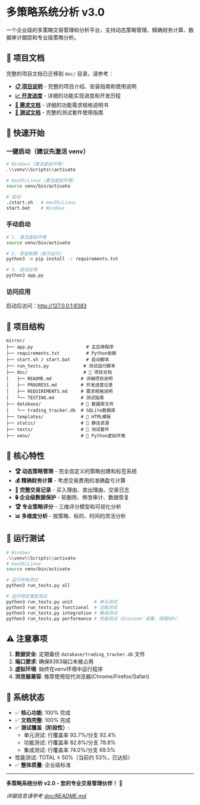 # 多策略系统分析 v3.0

一个企业级的多策略交易管理和分析平台，支持动态策略管理、精确财务计算、数据审计跟踪和专业级策略分析。

## 📖 项目文档

完整的项目文档已迁移到 `doc/` 目录，请参考：

- **[📋 项目说明](doc/README.md)** - 完整的项目介绍、安装指南和使用说明
- **[📈 开发进度](doc/PROGRESS.md)** - 详细的功能实现进度和开发历程
- **[📝 需求文档](doc/REQUIREMENTS.md)** - 详细的功能需求规格说明书
- **[🧪 测试文档](doc/TESTING.md)** - 完整的测试套件使用指南

## 🚀 快速开始

### 一键启动（建议先激活 venv）

```bash
# Windows（激活虚拟环境）
.\\venv\\Scripts\\activate

# macOS/Linux（激活虚拟环境）
source venv/bin/activate

# 启动
./start.sh   # macOS/Linux
start.bat    # Windows
```

### 手动启动

```bash
# 1. 激活虚拟环境
source venv/bin/activate

# 2. 安装依赖（首次运行）
python3 -m pip install -r requirements.txt

# 3. 启动应用
python3 app.py
```

### 访问应用

启动后访问：http://127.0.0.1:8383

## 📁 项目结构

```
mirror/
├── app.py                    # 主应用程序
├── requirements.txt          # Python依赖
├── start.sh / start.bat      # 启动脚本
├── run_tests.py             # 测试运行脚本
├── doc/                     # 📖 项目文档
│   ├── README.md           # 详细项目说明
│   ├── PROGRESS.md         # 开发进度记录
│   ├── REQUIREMENTS.md     # 需求规格说明
│   └── TESTING.md          # 测试指南
├── database/               # 💾 数据库文件
│   └── trading_tracker.db  # SQLite数据库
├── templates/              # 🎨 HTML模板
├── static/                 # 🎯 静态资源
├── tests/                  # 🧪 测试套件
├── venv/                   # 🐍 Python虚拟环境
```

## 🎯 核心特性

- **🏆 动态策略管理** - 完全自定义的策略创建和标签系统
- **💰 精确财务计算** - 考虑交易费用的准确盈亏计算
- **📝 完整交易记录** - 买入理由、卖出理由、交易日志
- **🔒 企业级数据保护** - 软删除、修改审计、数据恢复
- **🏆 专业策略评分** - 三维评分模型和可视化分析
- **📊 多维度分析** - 按策略、标的、时间的灵活分析

## 🧪 运行测试

```bash
# Windows
.\\venv\\Scripts\\activate
# macOS/Linux
source venv/bin/activate

# 运行所有测试
python3 run_tests.py all

# 运行特定类型测试
python3 run_tests.py unit        # 单元测试
python3 run_tests.py functional  # 功能测试
python3 run_tests.py integration # 集成测试
python3 run_tests.py performance # 性能测试（discover 收集，阈值50%）
```

## ⚠️ 注意事项

1. **数据安全**: 定期备份 `database/trading_tracker.db` 文件
2. **端口要求**: 确保8383端口未被占用
3. **虚拟环境**: 始终在venv环境中运行程序
4. **浏览器兼容**: 推荐使用现代浏览器(Chrome/Firefox/Safari)

## 🎉 系统状态

- ✅ **核心功能**: 100% 完成
- ✅ **文档完整**: 100% 完成
- ✅ **测试覆盖（阶段性）**:
  - 单元测试: 行覆盖率 92.7%/分支 92.4%
  - 功能测试: 行覆盖率 82.8%/分支 78.8%
  - 集成测试: 行覆盖率 74.0%/分支 69.5%
- 性能测试: TOTAL ≥ 50%（当前约 53%，已达标）
- ✅ **整体质量**: 企业级标准

---

**多策略系统分析 v2.0 - 您的专业交易管理伙伴！** 🚀

*详细信息请参考 [doc/README.md](doc/README.md)*
